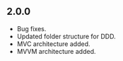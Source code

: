 ## 2.0.0

- Bug fixes.
- Updated folder structure for DDD.
- MVC architecture added.
- MVVM architecture added.